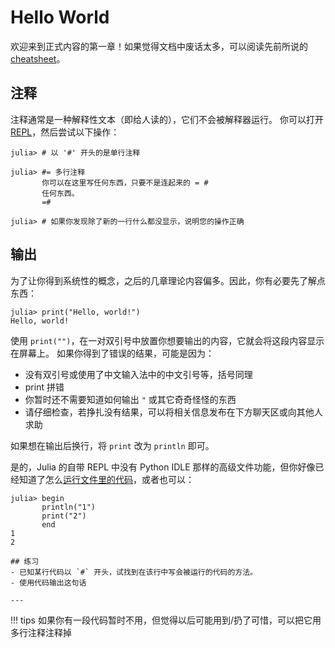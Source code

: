 # Hello World
欢迎来到正式内容的第一章！如果觉得文档中废话太多，可以阅读先前所说的 [cheatsheet](https://juliadocs.github.io/Julia-Cheat-Sheet/zh-cn/)。

## 注释
注释通常是一种解释性文本（即给人读的），它们不会被解释器运行。
你可以打开 [REPL](setup_environment.md#简单测试)，然后尝试以下操作：
```julia-repl
julia> # 以 '#' 开头的是单行注释

julia> #= 多行注释
       你可以在这里写任何东西，只要不是连起来的 = #
	   任何东西。
       =#

julia> # 如果你发现除了新的一行什么都没显示，说明您的操作正确
```

## 输出
为了让你得到系统性的概念，之后的几章理论内容偏多。因此，你有必要先了解点东西：
```julia-repl
julia> print("Hello, world!")
Hello, world!
```

使用 `print("")`，在一对双引号中放置你想要输出的内容，它就会将这段内容显示在屏幕上。
如果你得到了错误的结果，可能是因为：
* 没有双引号或使用了中文输入法中的中文引号等，括号同理
* print 拼错
* 你暂时还不需要知道如何输出 `"` 或其它奇奇怪怪的东西
* 请仔细检查，若挣扎没有结果，可以将相关信息发布在下方聊天区或向其他人求助

如果想在输出后换行，将 `print` 改为 `println` 即可。

是的，Julia 的自带 REPL 中没有 Python IDLE 那样的高级文件功能，但你好像已经知道了怎么[运行文件里的代码](setup_environment.md#命令行选项)，或者也可以：
```julia-repl
julia> begin
       println("1")
       print("2")
       end
1
2
```

```is-newbie
## 练习
- 已知某行代码以 `#` 开头，试找到在该行中写会被运行的代码的方法。
- 使用代码输出这句话

---
```

!!! tips
	如果你有一段代码暂时不用，但觉得以后可能用到/扔了可惜，可以把它用多行注释注释掉
